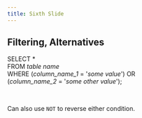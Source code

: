 ```yaml
---
title: Sixth Slide
---
```


## Filtering, Alternatives

SELECT *    
FROM *table name*    
WHERE (*column_name_1* = '*some value*') OR    
(*column_name_2* = '*some other value*');

<br />

Can also use `NOT` to reverse either condition.
